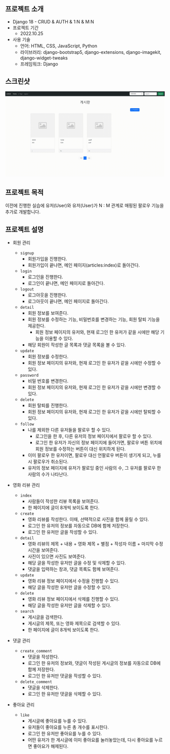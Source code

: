 ## 프로젝트 소개

- Django 18 - CRUD & AUTH & 1:N & M:N
- 프로젝트 기간
  - 2022.10.25
- 사용 기술
  - 언어: HTML, CSS, JavaScript, Python
  - 라이브러리: django-bootstrap5, django-extensions, django-imagekit, django-widget-tweaks
  - 프레임워크: Django



## 스크린샷

![django18](Assets/README.assets/django18.gif)



## 프로젝트 목적

이전에 진행한 실습에 유저(User)와 유저(User)가 N : M 관계로 매핑된 팔로우 기능을 추가로 개발합니다.



## 프로젝트 설명

- 회원 관리
  - `signup`
    - 회원가입을 진행한다.
    - 회원가입이 끝나면, 메인 페이지(articles:index)로 돌아간다.
  - `login`
    - 로그인을 진행한다.
    - 로그인이 끝나면, 메인 페이지로 돌아간다.
  - `logout`
    - 로그아웃을 진행한다.
    - 로그아웃이 끝나면, 메인 페이지로 돌아간다.
  - `detail`
    - 회원 정보를 보여준다.
    - 회원 정보를 수정하는 기능, 비밀번호를 변경하는 기능, 회원 탈퇴 기능을 제공한다.
      - 회원 정보 페이지의 유저와, 현재 로그인 한 유저가 같을 시에만 해당 기능을 이용할 수 있다.
    - 해당 회원이 작성한 글 목록과 댓글 목록을 볼 수 있다.
  - `update`
    - 회원 정보를 수정한다.
    - 회원 정보 페이지의 유저와, 현재 로그인 한 유저가 같을 시에만 수정할 수 있다.
  - `password`
    - 비밀 번호를 변경한다.
    - 회원 정보 페이지의 유저와, 현재 로그인 한 유저가 같을 시에만 변경할 수 있다.
  - `delete`
    - 회원 탈퇴를 진행한다.
    - 회원 정보 페이지의 유저와, 현재 로그인 한 유저가 같을 시에만 탈퇴할 수 있다.
  - `follow`
    - 나를 제외한 다른 유저들을 팔로우 할 수 있다.
      - 로그인을 한 후, 다른 유저의 정보 페이지에서 팔로우 할 수 있다.
      - 로그인 한 유저가 자신의 정보 페이지에 들어가면, 팔로우 버튼 위치에 회원 정보를 수정하는 버튼이 대신 위치하게 된다.
    - 이미 팔로우 한 유저이면, 팔로우 대신 언팔로우 버튼이 생기게 되고, 누를 시 팔로우가 취소된다.
    - 유저의 정보 페이지에 유저가 팔로잉 중인 사람의 수, 그 유저를 팔로우 한 사람의 수가 나타난다.



- 영화 리뷰 관리
  - `index`
    - 사람들이 작성한 리뷰 목록을 보여준다.
    - 한 페이지에 글이 8개씩 보이도록 한다.
  - `create`
    - 영화 리뷰를 작성한다. 이때, 선택적으로 사진을 함께 올릴 수 있다.
    - 로그인 한 유저의 정보를 자동으로 DB에 함께 저장한다.
    - 로그인 한 유저만 글을 작성할 수 있다.
  - `detail`
    - 영화 리뷰의 제목 + 내용 + 영화 제목 + 별점 + 작성자 이름 + 마지막 수정 시간을 보여준다.
    - 사진이 있으면 사진도 보여준다.
    - 해당 글을 작성한 유저만 글을 수정 및 삭제할 수 있다.
    - 댓글을 입력하는 창과, 댓글 목록도 함께 보여준다.
  - `update`
    - 영화 리뷰 정보 페이지에서 수정을 진행할 수 있다.
    - 해당 글을 작성한 유저만 글을 수정할 수 있다.
  - `delete`
    - 영화 리뷰 정보 페이지에서 삭제를 진행할 수 있다.
    - 해당 글을 작성한 유저만 글을 삭제할 수 있다.
  - `search`
    - 게시글을 검색한다.
    - 게시글의 제목, 또는 영화 제목으로 검색할 수 있다.
    - 한 페이지에 글이 8개씩 보이도록 한다.



- 댓글 관리
  - `create_comment`
    - 댓글을 작성한다.
    - 로그인 한 유저의 정보와, 댓글이 작성된 게시글의 정보를 자동으로 DB에 함께 저장한다.
    - 로그인 한 유저만 댓글을 작성할 수 있다.
  - `delete_comment`
    - 댓글을 삭제한다.
    - 로그인 한 유저만 댓글을 삭제할 수 있다.



- 좋아요 관리
  - `like`
    - 게시글에 좋아요를 누를 수 있다.
    - 유저들이 좋아요를 누른 총 개수를 표시한다.
    - 로그인 한 유저만 좋아요를 누를 수 있다.
    - 어떤 유저가 한 게시글에 이미 좋아요를 눌러놓았는데, 다시 좋아요를 누르면 좋아요가 해제된다.
